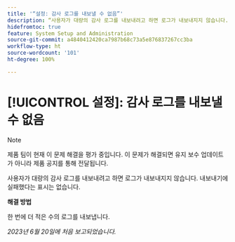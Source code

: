 ```yaml
---
title: '“설정: 감사 로그를 내보낼 수 없음”'
description: “사용자가 대량의 감사 로그를 내보내려고 하면 로그가 내보내지지 않습니다. 내보내기에 실패했다는 표시는 없습니다.”
hidefromtoc: true
feature: System Setup and Administration
source-git-commit: a4840412420ca7987b68c73a5e876837267cc3ba
workflow-type: ht
source-wordcount: '101'
ht-degree: 100%

---
```



# [!UICONTROL 설정]: 감사 로그를 내보낼 수 없음

>[!NOTE]
>
>제품 팀이 현재 이 문제 해결을 평가 중입니다. 이 문제가 해결되면 유지 보수 업데이트가 아니라 제품 공지를 통해 전달됩니다.

사용자가 대량의 감사 로그를 내보내려고 하면 로그가 내보내지지 않습니다. 내보내기에 실패했다는 표시는 없습니다.

**해결 방법**

한 번에 더 적은 수의 로그를 내보냅니다.

_2023년 6월 20일에 처음 보고되었습니다._
